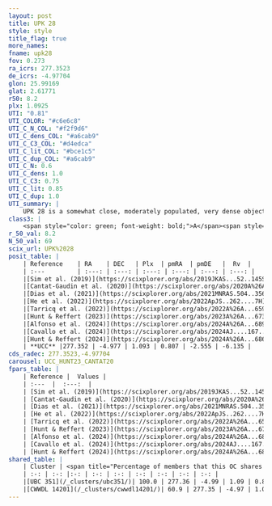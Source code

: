 ```yaml
---
layout: post
title: UPK 28
style: style
title_flag: true
more_names: 
fname: upk28
fov: 0.273
ra_icrs: 277.3523
de_icrs: -4.97704
glon: 25.99169
glat: 2.61771
r50: 8.2
plx: 1.0925
UTI: "0.81"
UTI_COLOR: "#c6e6c8"
UTI_C_N_COL: "#f2f9d6"
UTI_C_dens_COL: "#a6cab9"
UTI_C_C3_COL: "#d4edca"
UTI_C_lit_COL: "#bce1c5"
UTI_C_dup_COL: "#a6cab9"
UTI_C_N: 0.6
UTI_C_dens: 1.0
UTI_C_C3: 0.75
UTI_C_lit: 0.85
UTI_C_dup: 1.0
UTI_summary: |
    UPK 28 is a somewhat close, moderately populated, very dense object of high C3 quality. It is well-studied in the literature. This object shares a large percentage of members with 2 later reported entries.
class3: |
    <span style="color: green; font-weight: bold;">A</span><span style="color: #FFC300; font-weight: bold;">B</span>
r_50_val: 8.2
N_50_val: 69
scix_url: UPK%2028
posit_table: |
    | Reference    | RA    | DEC   | Plx  | pmRA  | pmDE   |  Rv  |
    | :---         | :---: | :---: | :---: | :---: | :---: | :---: |
    |[Sim et al. (2019)](https://scixplorer.org/abs/2019JKAS...52..145S) | 277.358 | -4.987 | -- | 0.81 | -2.49 | -- |
    |[Cantat-Gaudin et al. (2020)](https://scixplorer.org/abs/2020A%26A...640A...1C) | 277.352 | -4.974 | 1.109 | 0.772 | -2.511 | -- |
    |[Dias et al. (2021)](https://scixplorer.org/abs/2021MNRAS.504..356D) | 277.359 | -4.984 | 1.1 | 0.778 | -2.504 | -- |
    |[He et al. (2022)](https://scixplorer.org/abs/2022ApJS..262....7H) | 277.36 | -4.977 | 1.09 | 0.857 | -2.559 | -- |
    |[Tarricq et al. (2022)](https://scixplorer.org/abs/2022A%26A...659A..59T) | 277.346 | -4.977 | 1.089 | 0.871 | -2.558 | -- |
    |[Hunt & Reffert (2023)](https://scixplorer.org/abs/2023A%26A...673A.114H) | 277.362 | -4.982 | 1.11 | 0.827 | -2.589 | 10.616 |
    |[Alfonso et al. (2024)](https://scixplorer.org/abs/2024A%26A...689A..18A) | 276.816 | -5.789 | 0.913 | 0.613 | -2.32 | -- |
    |[Cavallo et al. (2024)](https://scixplorer.org/abs/2024AJ....167...12C) | 277.367 | -4.97 | 1.105 | -- | -- | -- |
    |[Hunt & Reffert (2024)](https://scixplorer.org/abs/2024A%26A...686A..42H) | 277.362 | -4.982 | 1.11 | 0.827 | -2.589 | 10.616 |
    | **UCC** |277.352 | -4.977 | 1.093 | 0.807 | -2.555 | -6.135 | 
cds_radec: 277.3523,-4.97704
carousel: UCC_HUNT23_CANTAT20
fpars_table: |
    | Reference |  Values |
    | :---  |  :---:  |
    | [Sim et al. (2019)](https://scixplorer.org/abs/2019JKAS...52..145S) | `d_pc=882, log(age)=8.9` |
    | [Cantat-Gaudin et al. (2020)](https://scixplorer.org/abs/2020A%26A...640A...1C) | `AVNN=2.88, DMNN=9.84, AgeNN=8.22` |
    | [Dias et al. (2021)](https://scixplorer.org/abs/2021MNRAS.504..356D) | `Av=3.131, Dist=840, logage=7.619, [Fe/H]=0.351` |
    | [He et al. (2022)](https://scixplorer.org/abs/2022ApJS..262....7H) | `A0=4.0, logAge=7.45` |
    | [Tarricq et al. (2022)](https://scixplorer.org/abs/2022A%26A...659A..59T) | `Dist=906, logAgeNN=8.28` |
    | [Hunt & Reffert (2023)](https://scixplorer.org/abs/2023A%26A...673A.114H) | `AV50=3.705, diffAV50=2.023, MOD50=9.701, logAge50=7.73` |
    | [Alfonso et al. (2024)](https://scixplorer.org/abs/2024A%26A...689A..18A) | `AV=2.87981, MOD=9.84008, logAge=8.19745, Z=0.35094` |
    | [Cavallo et al. (2024)](https://scixplorer.org/abs/2024AJ....167...12C) | `AV50=3.74, dMod50=9.99, logAge50=7.46, [Fe/H]50=0.23` |
    | [Hunt & Reffert (2024)](https://scixplorer.org/abs/2024A%26A...686A..42H) | `MassJ=469.089` |
shared_table: |
    | Cluster | <span title="Percentage of members that this OC shares with the ones listed">%</span>   | RA   | DEC   | Plx   | pmRA  | pmDE  | Rv | UTI |
    | :-: | :-: |:-: | :-: | :-: | :-: | :-: | :-: | :-: |
    |[UBC 351](/_clusters/ubc351/)| 100.0 | 277.36 | -4.99 | 1.09 | 0.8 | -2.56 | -7.46 |0.14 |
    |[CWWDL 14201](/_clusters/cwwdl14201/)| 60.9 | 277.35 | -4.97 | 1.09 | 0.8 | -2.55 | -7.28 |0.0 |
---
```

